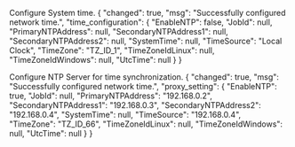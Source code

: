 ﻿Configure System time.
{
    "changed": true,
    "msg": "Successfully configured network time.",
    "time_configuration": {
        "EnableNTP": false,
        "JobId": null,
        "PrimaryNTPAddress": null,
        "SecondaryNTPAddress1": null,
        "SecondaryNTPAddress2": null,
        "SystemTime": null,
        "TimeSource": "Local Clock",
        "TimeZone": "TZ_ID_1",
        "TimeZoneIdLinux": null,
        "TimeZoneIdWindows": null,
        "UtcTime": null
    }
}


Configure NTP Server for time synchronization.
{
    "changed": true,
    "msg": "Successfully configured network time.",
    "proxy_setting": {
        "EnableNTP": true,
        "JobId": null,
        "PrimaryNTPAddress": "192.168.0.2",
        "SecondaryNTPAddress1": "192.168.0.3",
        "SecondaryNTPAddress2": "192.168.0.4",
        "SystemTime": null,
        "TimeSource": "192.168.0.4",
        "TimeZone": "TZ_ID_66",
        "TimeZoneIdLinux": null,
        "TimeZoneIdWindows": null,
        "UtcTime": null
    }
}

